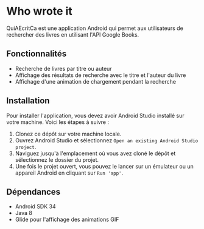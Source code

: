 # Who wrote it

QuiAEcritCa est une application Android qui permet aux utilisateurs de rechercher des livres en utilisant l'API Google Books.

## Fonctionnalités

- Recherche de livres par titre ou auteur
- Affichage des résultats de recherche avec le titre et l'auteur du livre
- Affichage d'une animation de chargement pendant la recherche

## Installation

Pour installer l'application, vous devez avoir Android Studio installé sur votre machine. Voici les étapes à suivre :

1. Clonez ce dépôt sur votre machine locale.
2. Ouvrez Android Studio et sélectionnez `Open an existing Android Studio project`.
3. Naviguez jusqu'à l'emplacement où vous avez cloné le dépôt et sélectionnez le dossier du projet.
4. Une fois le projet ouvert, vous pouvez le lancer sur un émulateur ou un appareil Android en cliquant sur `Run 'app'`.

## Dépendances

- Android SDK 34
- Java 8
- Glide pour l'affichage des animations GIF
